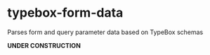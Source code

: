 # typebox-form-data

Parses form and query parameter data based on TypeBox schemas

**UNDER CONSTRUCTION**
